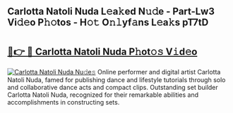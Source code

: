 ## Carlotta Natoli Nuda L𝚎a𝚔ed N𝚞𝚍e - Part-Lw3 Vi𝚍𝚎o P𝚑𝚘tos - H𝚘𝚝 O𝚗𝚕yf𝚊ns L𝚎a𝚔s pT7tD

# <h2><a href="http://kfesuz.oniu.top/?m=Carlotta+Natoli+Nuda">🔗👉 🔴 Carlotta Natoli Nuda P𝚑ot𝚘𝚜 V𝚒d𝚎o</a></h2>

[![Carlotta Natoli Nuda Nu𝚍e𝚜](https://i.imgur.com/0qMVB7G.gif)](http://kfesuz.oniu.top/?m=Carlotta+Natoli+Nuda)
Online performer and digital artist Carlotta Natoli Nuda, famed for publishing dance and lifestyle tutorials through solo and collaborative dance acts and compact clips. Outstanding set builder Carlotta Natoli Nuda, recognized for their remarkable abilities and accomplishments in constructing sets.  
